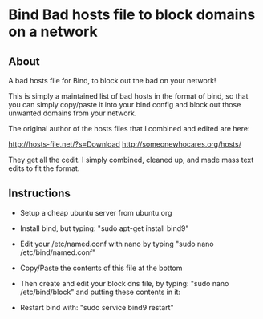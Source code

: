 # Bind Bad hosts file to block domains on a network
## About
A bad hosts file for Bind, to block out the bad on your network!

This is simply a maintained list of bad hosts in the format of bind, so that you can simply copy/paste it into your bind config and block out those unwanted domains from your network.

The original author of the hosts files that I combined and edited are here:

http://hosts-file.net/?s=Download
http://someonewhocares.org/hosts/

They get all the cedit. I simply combined, cleaned up, and made mass text edits to fit the format. 

## Instructions

* Setup a cheap ubuntu server from ubuntu.org
* Install bind, but typing: "sudo apt-get install bind9"
* Edit your /etc/named.conf with nano by typing "sudo nano /etc/bind/named.conf"
* Copy/Paste the contents of this file at the bottom
* Then create and edit your block dns file, by typing: "sudo nano /etc/bind/block" and putting these contents in it:
    
   
* Restart bind with: "sudo service bind9 restart"
